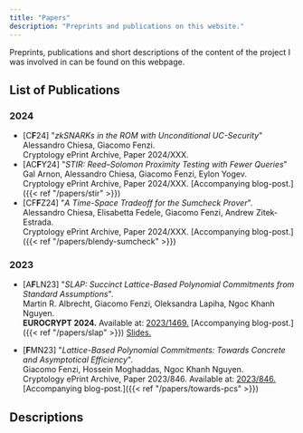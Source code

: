 ```yaml
---
title: "Papers"
description: "Preprints and publications on this website."
---
```


Preprints, publications and short descriptions of the content of the project I was involved in can be found on this webpage.

## List of Publications
### 2024
- [C**F**24] "_zkSNARKs in the ROM with Unconditional UC-Security_" \
    Alessandro Chiesa, Giacomo Fenzi. \
    Cryptology ePrint Archive, Paper 2024/XXX.
- [AC**F**Y24] "_STIR: Reed–Solomon Proximity Testing with Fewer Queries_" \
    Gal Arnon, Alessandro Chiesa, Giacomo Fenzi, Eylon Yogev. \
    Cryptology ePrint Archive, Paper 2024/XXX. [Accompanying blog-post.]({{< ref "/papers/stir" >}})
- [CF**F**Z24] "_A Time-Space Tradeoff for the Sumcheck Prover_". \
    Alessandro Chiesa, Elisabetta Fedele, Giacomo Fenzi, Andrew Zitek-Estrada. \
    Cryptology ePrint Archive, Paper 2024/XXX. [Accompanying blog-post.]({{< ref "/papers/blendy-sumcheck" >}})

### 2023
- [A**F**LN23] "_SLAP: Succinct Lattice-Based Polynomial Commitments from Standard Assumptions_". \
    Martin R. Albrecht, Giacomo Fenzi, Oleksandra Lapiha, Ngoc Khanh Nguyen. \
    **EUROCRYPT 2024.** Available at: [2023/1469.](https://ia.cr/2023/1469) [Accompanying blog-post.]({{< ref "/papers/slap" >}}) [Slides.](/presentations/slap.pdf)

- [**F**MN23] "_Lattice-Based Polynomial Commitments: Towards Concrete and Asymptotical Efficiency_". \
    Giacomo Fenzi, Hossein Moghaddas, Ngoc Khanh Nguyen. \
    Cryptology ePrint Archive, Paper 2023/846. Available at: [2023/846.](https://ia.cr/2023/846) [Accompanying blog-post.]({{< ref "/papers/towards-pcs" >}})
 
## Descriptions
